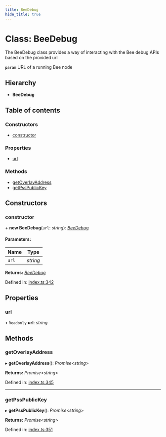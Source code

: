 ```yaml
---
title: BeeDebug
hide_title: true
---
```


# Class: BeeDebug

The BeeDebug class provides a way of interacting with the Bee debug APIs based on the provided url

**`param`** URL of a running Bee node

## Hierarchy

* **BeeDebug**

## Table of contents

### Constructors

- [constructor](beedebug#constructor)

### Properties

- [url](beedebug#url)

### Methods

- [getOverlayAddress](beedebug#getoverlayaddress)
- [getPssPublicKey](beedebug#getpsspublickey)

## Constructors

### constructor

\+ **new BeeDebug**(`url`: *string*): [*BeeDebug*](beedebug)

#### Parameters:

Name | Type |
------ | ------ |
`url` | *string* |

**Returns:** [*BeeDebug*](beedebug)

Defined in: [index.ts:342](https://github.com/ethersphere/bee-js/blob/2fef9c4/src/index.ts#L342)

## Properties

### url

• `Readonly` **url**: *string*

## Methods

### getOverlayAddress

▸ **getOverlayAddress**(): *Promise*<*string*\>

**Returns:** *Promise*<*string*\>

Defined in: [index.ts:345](https://github.com/ethersphere/bee-js/blob/2fef9c4/src/index.ts#L345)

___

### getPssPublicKey

▸ **getPssPublicKey**(): *Promise*<*string*\>

**Returns:** *Promise*<*string*\>

Defined in: [index.ts:351](https://github.com/ethersphere/bee-js/blob/2fef9c4/src/index.ts#L351)
